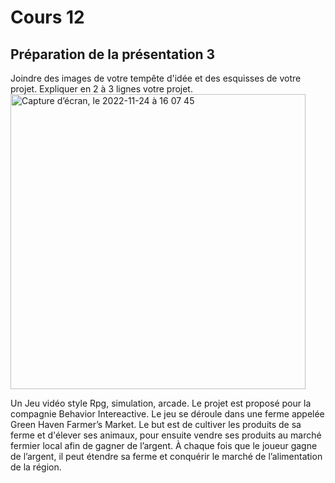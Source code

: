 # Cours 12
## Préparation de la présentation 3 
Joindre des images de votre tempête d'idée et des esquisses de votre projet. Expliquer en 2 à 3 lignes votre projet. 
<img width="472" alt="Capture d’écran, le 2022-11-24 à 16 07 45" src="https://user-images.githubusercontent.com/47800238/206406396-58249112-e9ec-4f0f-94eb-60963534faa9.png">

Un Jeu vidéo style Rpg, simulation, arcade. Le projet est proposé pour la compagnie Behavior Intereactive. Le jeu se déroule dans une ferme appelée Green Haven Farmer’s Market. Le but est de cultiver les produits de sa ferme et d'élever ses animaux, pour ensuite vendre ses produits au marché fermier local afin de gagner de l’argent. À chaque fois que le joueur gagne de l’argent, il peut étendre sa ferme et conquérir le marché de l’alimentation de la région.
